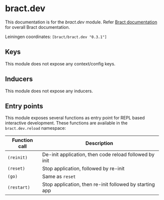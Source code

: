 # bract.dev

This documentation is for the _bract.dev_ module. Refer [Bract documentation](https://bract.github.io/about.html)
for overall Bract documentation.

Leiningen coordinates: `[bract/bract.dev "0.3.1"]`


## Keys

This module does not expose any context/config keys.


## Inducers

This module does not expose any inducers.


## Entry points

This module exposes several functions as entry point for REPL based interactive development. These functions are
available in the `bract.dev.reload` namespace:

| Function call | Description |
|---------------|-------------|
| `(reinit)`    | De-init application, then code reload followed by init |
| `(reset)`     | Stop application, followed by re-init |
| `(go)`        | Same as `reset` |
| `(restart)`   | Stop application, then re-init followed by starting app |
